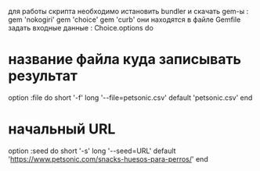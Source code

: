 для работы скрипта необходимо истановить bundler и скачать gem-ы :
gem 'nokogiri'
gem 'choice'
gem 'curb'
они находятся в файле Gemfile
 задать входные данные : 
 Choice.options do
 # название файла куда записывать результат
  option :file do
    short '-f'
    long '--file=petsonic.csv'
    default 'petsonic.csv'
  end
  # начальный URL
  option :seed do
    short '-s'
    long '--seed=URL'
    default 'https://www.petsonic.com/snacks-huesos-para-perros/'
  end
